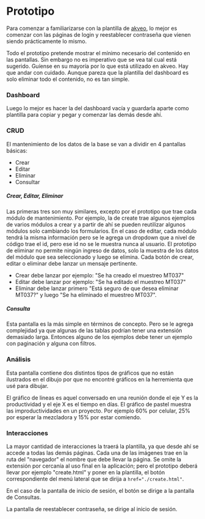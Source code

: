Prototipo
===

Para comenzar a familiarizarse con la plantilla de [akveo](http://akveo.com/blur-admin-mint/#/dashboard), lo mejor es comenzar con las páginas de login y reestablecer contraseña que vienen siendo prácticamente lo mismo.

Todo el prototipo pretende mostrar el mínimo necesario del contenido en las pantallas. Sin embargo no es imperativo que se vea tal cual está sugerido. Guíense en su mayoría por lo que está utilizado en akveo. Hay que andar con cuidado. Aunque pareza que la plantilla del dashboard es solo eliminar todo el contenido, no es tan simple.

### Dashboard
Luego lo mejor es hacer la del dashboard vacía y guardarla aparte como plantilla para copiar y pegar y comenzar las demás desde ahí.

### CRUD

El mantenimiento de los datos de la base se van a dividir en 4 pantallas básicas:
 - Crear
 - Editar
 - Eliminar
 - Consultar

##### Crear, Editar, Eliminar

Las primeras tres son muy similares, excepto por el prototipo que trae cada módulo de mantenimiento. Por ejemplo, la de create trae algunos ejemplos de varios módulos a crear y a partir de ahí se pueden reutilizar algunos módulos solo cambiando los formularios. En el caso de editar, cada módulo tendrá la misma información pero se le agrega un dropdown que a nivel de código trae el id, pero ese id no se le muestra nunca al usuario. El prototipo de eliminar no permite ningún ingreso de datos, solo la muestra de los datos del módulo que sea seleccionado y luego se elimina. Cada botón de crear, editar o eliminar debe lanzar un mensaje pertinente.

 - Crear debe lanzar por ejemplo: "Se ha creado el muestreo MT037"
 - Editar debe lanzar por ejemplo: "Se ha editado el muestreo MT037"
 - Eliminar debe lanzar primero "Está seguro de que desea eliminar MT037?" y luego "Se ha eliminado el muestreo MT037".

##### Consulta
Esta pantalla es la más simple en términos de concepto. Pero se le agrega complejidad ya que algunas de las tablas podrían tener una extensión demasiado larga. Entonces alguno de los ejemplos debe tener un ejemplo con paginación y alguna con filtros.

### Análisis
Esta pantalla contiene dos distintos tipos de gráficos que no están ilustrados en el dibujo por que no encontré gráficos en la herremienta que usé para dibujar.

El gráfico de lineas es aquel conversado en una reunión donde el eje Y es la productividad y el eje X es el tiempo en días. El gráfico de pastel muestra las improductividades en un proyecto. Por ejemplo 60% por celular, 25% por esperar la mezcladora y 15% por estar comiendo.

### Interacciones
La mayor cantidad de interacciones la traerá la plantilla, ya que desde ahí se accede a todas las demás páginas. Cada una de las imágenes trae en la ruta del "navegador" el nombre que debe llevar la página. Se omite la extensión por cercanía al uso final en la aplicación; pero el prototipo deberá llevar por ejemplo "create.html" y poner en la plantilla, el botón correspondiente del menú lateral que se dirija a ```href="./create.html"```.

En el caso de la pantalla de inicio de sesión, el botón se dirige a la pantalla de Consultas.

La pantalla de reestablecer contraseña, se dirige al inicio de sesión.
